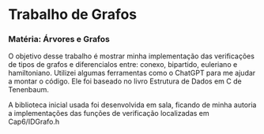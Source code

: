 # Trabalho de Grafos
### Matéria: Árvores e Grafos

O objetivo desse trabalho é mostrar minha implementação das verificações de tipos de grafos e diferencialos entre: conexo, bipartido, euleriano e hamiltoniano.
Utilizei algumas ferramentas como o ChatGPT para me ajudar a montar o código. Ele foi baseado no livro Estrutura de Dados em C de Tenenbaum.

A biblioteca inicial usada foi desenvolvida em sala, ficando de minha autoria a implementações das funções de verificação localizadas em Cap6/IDGrafo.h